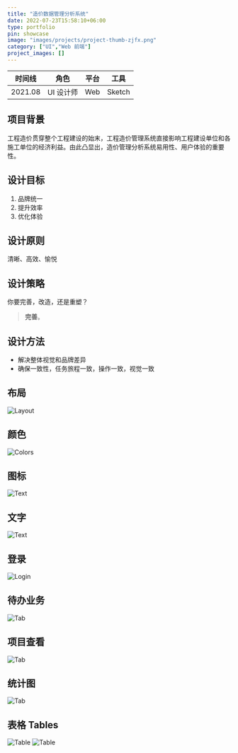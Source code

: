```yaml
---
title: "造价数据管理分析系统"
date: 2022-07-23T15:58:10+06:00
type: portfolio
pin: showcase
image: "images/projects/project-thumb-zjfx.png"
category: ["UI","Web 前端"]
project_images: []
---
```

时间线 | 角色 | 平台 | 工具
-- | -- | -- | --
2021.08 | UI 设计师 | Web | Sketch

## 项目背景
工程造价贯穿整个工程建设的始末，工程造价管理系统直接影响工程建设单位和各施工单位的经济利益。由此凸显出，造价管理分析系统易用性、用户体验的重要性。

## 设计目标
1. 品牌统一
2. 提升效率
3. 优化体验

## 设计原则
清晰、高效、愉悦

## 设计策略
你要完善，改造，还是重塑？
> **完善**。

## 设计方法
- 解决整体视觉和品牌差异
- 确保一致性，任务旅程一致，操作一致，视觉一致

## 布局
![Layout](/images/projects/ZJFX/ZJFX_Layout.png)

## 颜色
![Colors](/images/projects/ZJFX/ZJFX_Colors.png)

## 图标
![Text](/images/projects/ZJFX/ZJFX_Icons.png)

## 文字
![Text](/images/projects/ZJFX/ZJFX_Text.png)

## 登录
![Login](/images/projects/ZJFX/ZJFX_login.png)

## 待办业务
![Tab](/images/projects/ZJFX/ZJFX_main-tab1.png)

## 项目查看
![Tab](/images/projects/ZJFX/ZJFX_main-tab2.png)

## 统计图
![Tab](/images/projects/ZJFX/ZJFX_main-tab3.png)

## 表格 Tables
![Table](/images/projects/ZJFX/ZJFX_table1.png)
![Table](/images/projects/ZJFX/ZJFX_table2.png)


